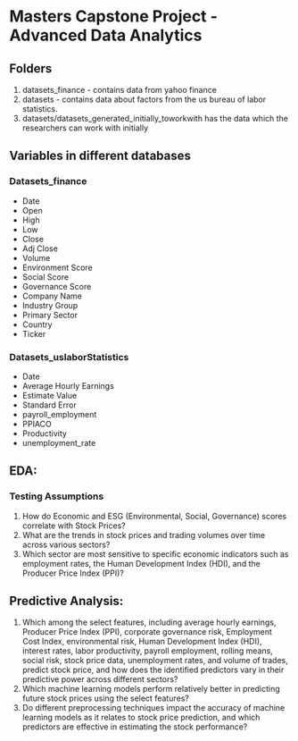 # Masters Capstone Project - Advanced Data Analytics

## Folders
1. datasets_finance - contains data from yahoo finance
2. datasets - contains data about factors from the us bureau of labor statistics.
3. datasets/datasets_generated_initially_toworkwith has the data which the researchers can work with initially

## Variables in different databases
### Datasets_finance
- Date
- Open
- High
- Low
- Close
- Adj Close
- Volume
- Environment Score
- Social Score
- Governance Score
- Company Name
- Industry Group
- Primary Sector
- Country
- Ticker

### Datasets_uslaborStatistics
- Date
- Average Hourly Earnings
- Estimate Value
- Standard Error
- payroll_employment
- PPIACO
- Productivity
- unemployment_rate

## EDA:
### Testing Assumptions
1. How do Economic and ESG (Environmental, Social, Governance) scores correlate with Stock Prices?
2. What are the trends in stock prices and trading volumes over time across various sectors?
3. Which sector are most sensitive to specific economic indicators such as employment rates, the Human Development Index (HDI), and the Producer Price Index (PPI)?

## Predictive Analysis:
1. Which among the select features, including average hourly earnings, Producer Price Index (PPI), corporate governance risk, Employment Cost Index, environmental risk, Human Development Index (HDI), interest rates, labor productivity, payroll employment, rolling means, social risk, stock price data, unemployment rates, and volume of trades, predict stock price, and how does the identified predictors vary in their predictive power across different sectors?
2. Which machine learning models perform relatively better in predicting future stock prices using the select features?
3. Do different preprocessing techniques impact the accuracy of machine learning models as it relates to stock price prediction, and which predictors are effective in estimating the stock performance?